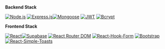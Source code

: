 **Backend Stack**

[![Node.js](https://img.shields.io/badge/Node.js-✓-green)]() [![Express.js](https://img.shields.io/badge/Express.js-✓-lightgrey)]()[![Mongoose](https://img.shields.io/badge/Mongoose-5.13.2-orange)]() [![JWT](https://img.shields.io/badge/JWT-✓-blue)]() [![Bcrypt](https://img.shields.io/badge/Bcrypt-✓-blueviolet)]()

**Frontend Stack**

[![React](https://img.shields.io/badge/React-✓-blue)]()[![Supabase](https://img.shields.io/badge/Supabase-✓-yellowgreen)]() [![React Router DOM](https://img.shields.io/badge/React_Router_DOM-✓-brightgreen)]() [![React-Hook-Form](https://img.shields.io/badge/React-Hook-Form-✓-yellowgreen)]() [![Bootstrap](https://img.shields.io/badge/Bootstrap-✓-red)]()[![React-Simple-Toasts](https://img.shields.io/badge/react-simple-toasts-✓-brightgreen)]()
